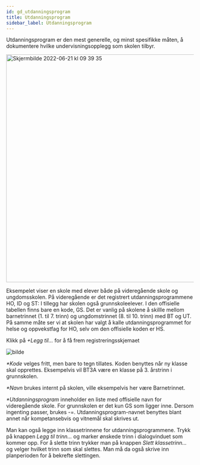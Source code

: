 ```yaml
---
id: gd_utdanningsprogram
title: Utdanningsprogram
sidebar_label: Utdanningsprogram
---
```

Utdanningsprogram er den mest generelle, og minst spesifikke måten, å dokumentere hvilke undervisningsopplegg som skolen tilbyr.

<img width="610" alt="Skjermbilde 2022-06-21 kl  09 39 35" src="https://user-images.githubusercontent.com/10975905/174743687-9731c194-93b8-429a-b803-41966081a5e9.png">

Eksempelet viser en skole med elever både på videregående skole og ungdomsskolen. På videregående er det registrert utdanningsprogrammene HO, ID og ST:
I tillegg har skolen også grunnskoleelever. I den offisielle tabellen finns bare en kode, GS. Det er vanlig på skolene å skillle mellom barnetrinnet (1. til 7. trinn) og ungdomstrinnet (8. til 10. trinn) med BT og UT. På samme måte ser vi at skolen har valgt å kalle utdanningsprogrammet for helse og oppvekstfag for HO, selv om den offisielle koden er HS. 

Klikk på _+Legg til..._ for å få frem registreringsskjemaet

![bilde](https://user-images.githubusercontent.com/80097133/147214048-6ee008ce-7d2c-46fb-9b39-ac172fe675d5.png)

_*Kode_ velges fritt, men bare to tegn tillates. Koden benyttes når ny klasse skal opprettes. Eksempelvis vil BT3A være en klasse på 3. årstrinn i grunnskolen.

_*Navn_ brukes internt på skolen, ville eksempelvis her være Barnetrinnet.

_*Utdanningsprogram_ inneholder en liste med offisielle navn for videregående skole. For grunnskolen er det kun GS som ligger inne. Dersom ingenting passer, brukes -=. Utdanningsprogram-navnet benyttes blant annet når kompetansebvis og vitnemål skal skrives ut.

Man kan også legge inn klassetrinnene for utdanningsprogrammene. Trykk på knappen _Legg til trinn..._ og marker ønskede trinn i dialogvinduet som kommer opp. For å slette trinn trykker man på knappen _Slett klassetrinn..._ og velger hvilket trinn som skal slettes. Man må da også skrive inn planperioden for å bekrefte slettingen.
